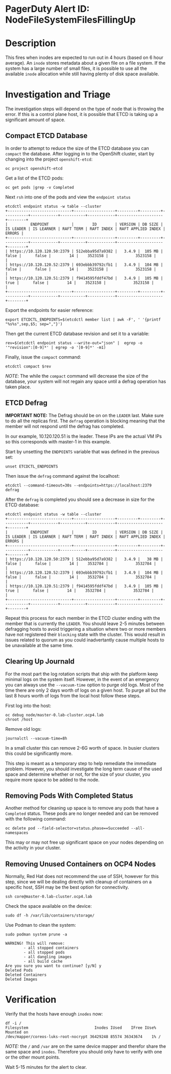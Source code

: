 # PagerDuty Alert ID: NodeFileSystemFilesFillingUp
# Description

This fires when inodes are expected to run out in 4 hours (based on 6 hour average). An `inode` stores metadata about a given file on a file system. If the system has a large number of small files, it is possible to use all the available `inode` allocation while still having plenty of disk space available.

# Investigation and Triage

The investigation steps will depend on the type of node that is throwing the error. If this is a control plane host, it is possible that ETCD is taking up a significant amount of space. 

## Compact ETCD Database

In order to attempt to reduce the size of the ETCD database you can `compact` the database. After logging in to the OpenShift cluster, start by changing into the project `openshift-etcd`:

```
oc project openshift-etcd
```

Get a list of the ETCD pods:

```
oc get pods |grep -v Completed
```

Next `rsh` into one of the pods and view the `endpoint status`

```
etcdctl endpoint status -w table --cluster
+----------------------------+------------------+---------+---------+-----------+------------+-----------+------------+--------------------+--------+
|          ENDPOINT          |        ID        | VERSION | DB SIZE | IS LEADER | IS LEARNER | RAFT TERM | RAFT INDEX | RAFT APPLIED INDEX | ERRORS |
+----------------------------+------------------+---------+---------+-----------+------------+-----------+------------+--------------------+--------+
| https://10.120.120.50:2379 | 512ebba95d7a9382 |   3.4.9 |  105 MB |     false |      false |        14 |    3523158 |            3523158 |        |
| https://10.120.120.52:2379 | 693ebbb39792cfb1 |   3.4.9 |  104 MB |     false |      false |        14 |    3523158 |            3523158 |        |
| https://10.120.120.51:2379 | f9414595fddf47bd |   3.4.9 |  105 MB |      true |      false |        14 |    3523158 |            3523158 |        |
+----------------------------+------------------+---------+---------+-----------+------------+-----------+------------+--------------------+--------+
```

Export the endpoints for easier reference:

```
export ETCDCTL_ENDPOINTS=$(etcdctl member list | awk -F', ' '{printf "%s%s",sep,$5; sep=","}')
```

Then get the current ETCD database revision and set it to a variable:

```
rev=$(etcdctl endpoint status --write-out="json" |  egrep -o '"revision":[0-9]*' | egrep -o '[0-9]*' -m1)
```

Finally, issue the `compact` command:

```
etcdctl compact $rev
```

*NOTE*: The while the `compact` command will decrease the size of the database, your system will not regain any space until a defrag operation has taken place.

## ETCD Defrag

**IMPORTANT NOTE:** The Defrag should be on on the `LEADER` last. Make sure to do all the replicas first. The `defrag` operation is blocking meaning that the member will not respond until the defrag has completed.

In our example, 10.120.120.51 is the leader. These IPs are the actual VM IPs so this corresponds with master-1 in this example.

Start by unsetting the `ENDPOINTS` variable that was defined in the previous set:

```
unset ETCDCTL_ENDPOINTS
```

Then issue the `defrag` command against the localhost:

```
etcdctl --command-timeout=30s --endpoints=https://localhost:2379 defrag
```

After the `defrag` is completed you should see a decrease in size for the ETCD database:

```
etcdctl endpoint status -w table --cluster
+----------------------------+------------------+---------+---------+-----------+------------+-----------+------------+--------------------+--------+
|          ENDPOINT          |        ID        | VERSION | DB SIZE | IS LEADER | IS LEARNER | RAFT TERM | RAFT INDEX | RAFT APPLIED INDEX | ERRORS |
+----------------------------+------------------+---------+---------+-----------+------------+-----------+------------+--------------------+--------+
| https://10.120.120.50:2379 | 512ebba95d7a9382 |   3.4.9 |   38 MB |     false |      false |        14 |    3532784 |            3532784 |        |
| https://10.120.120.52:2379 | 693ebbb39792cfb1 |   3.4.9 |  104 MB |     false |      false |        14 |    3532784 |            3532784 |        |
| https://10.120.120.51:2379 | f9414595fddf47bd |   3.4.9 |  105 MB |      true |      false |        14 |    3532784 |            3532784 |        |
+----------------------------+------------------+---------+---------+-----------+------------+-----------+------------+--------------------+--------+
```

Repeat this process for each member in the ETCD cluster ending with the member that is currently the `LEADER`. You should leave 2-5 minutes between defragging hosts to avoid triggering a situation where two or more members have not registered their `blocking` state with the cluster. This would result in issues related to quorum as you could inadvertantly cause multiple hosts to be unavailable at the same time.

## Clearing Up Journald

For the most part the log rotation scripts that ship with the platform keep minimal logs on the system itself. However, in the event of an emergency you can always use the `--vacuum-time` option to purge old logs. Most of the time there are only 2 days worth of logs on a given host. To purge all but the last 8 hours worth of logs from the local host follow these steps. 

First log into the host:

```
oc debug node/master-0.lab-cluster.ocp4.lab
chroot /host
```

Remove old logs:

```
journalctl --vacuum-time=8h
```

In a small cluster this can remove 2-6G worth of space. In busier clusters this could be significantly more.

This step is meant as a temporary step to help remediate the immediate problem. However, you should investigate the long term cause of the used space and determine whether or not, for the size of your cluster, you require more space to be added to the node.

## Removing Pods With Completed Status

Another method for cleaning up space is to remove any pods that have a `Completed` status. These pods are no longer needed and can be removed with the following command:

```
oc delete pod --field-selector=status.phase==Succeeded --all-namespaces
```

This may or may not free up significant space on your nodes depending on the activity in your cluster.

## Removing Unused Containers on OCP4 Nodes

Normally, Red Hat does not recommend the use of SSH, however for this step, since we will be dealing directly with cleanup of containers on a specific host, SSH may be the best option for connectivity.

```
ssh core@master-0.lab-cluster.ocp4.lab
```

Check the space available on the device:

```
sudo df -h /var/lib/containers/storage/
```

Use Podman to clean the system:

```
sudo podman system prune -a

WARNING! This will remove:
        - all stopped containers
        - all stopped pods
        - all dangling images
        - all build cache
Are you sure you want to continue? [y/N] y
Deleted Pods
Deleted Containers
Deleted Images
```


# Verification

Verify that the hosts have enough `inodes` now:

```
df -i /
Filesystem                             Inodes IUsed    IFree IUse% Mounted on
/dev/mapper/coreos-luks-root-nocrypt 36429248 85574 36343674    1% /
```

*NOTE:* the `/` and `/var` are on the same device mapper and therefor share the same space and `inodes`. Therefore you should only have to verify with one or the other mount points.

Wait 5-15 minutes for the alert to clear.